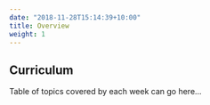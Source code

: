 ```yaml
---
date: "2018-11-28T15:14:39+10:00"
title: Overview
weight: 1
---
```


## Curriculum

Table of topics covered by each week can go here...